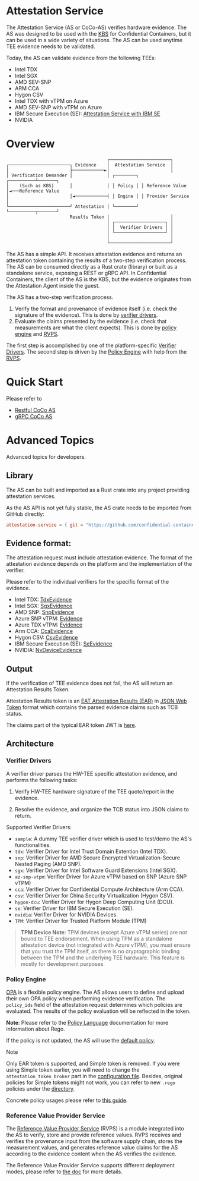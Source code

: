 # Attestation Service

The Attestation Service (AS or CoCo-AS) verifies hardware evidence.
The AS was designed to be used with the [KBS](../kbs) for Confidential Containers,
but it can be used in a wide variety of situations.
The AS can be used anytime TEE evidence needs to be validated.

Today, the AS can validate evidence from the following TEEs:
- Intel TDX
- Intel SGX
- AMD SEV-SNP
- ARM CCA
- Hygon CSV
- Intel TDX with vTPM on Azure
- AMD SEV-SNP with vTPM on Azure
- IBM Secure Execution (SE): [Attestation Service with IBM SE](../deps/verifier/src/se/README.md)
- NVIDIA

# Overview
```
                                      ┌───────────────────────┐
┌───────────────────────┐ Evidence    │  Attestation Service  │
│                       ├────────────►│                       │
│ Verification Demander │             │ ┌────────┐ ┌──────────┴───────┐
│    (Such as KBS)      │             │ │ Policy │ │ Reference Value  │◄───Reference Value
│                       │◄────────────┤ │ Engine │ │ Provider Service │
└───────────────────────┘ Attestation │ └────────┘ └──────────┬───────┘
                        Results Token │                       │
                                      │ ┌───────────────────┐ │
                                      │ │  Verifier Drivers │ │
                                      │ └───────────────────┘ │
                                      │                       │
                                      └───────────────────────┘
```

The AS has a simple API. It receives attestation evidence and returns an attestation token
containing the results of a two-step verification process.
The AS can be consumed directly as a Rust crate (library) or built as a standalone service,
exposing a REST or gRPC API.
In Confidential Containers, the client of the AS is the KBS, but the evidence originates
from the Attestation Agent inside the guest.

The AS has a two-step verification process.

1. Verify the format and provenance of evidence itself (i.e. check the signature of the evidence). This is done by [verifier drivers](#verifier-drivers).
2. Evaluate the claims presented by the evidence (i.e. check that measurements are what the client expects). This is done by [policy engine](#policy-engine) and [RVPS](#reference-value-provider-service).

The first step is accomplished by one of the platform-specific [Verifier Drivers](#verifier-drivers).
The second step is driven by the [Policy Engine](#policy-engine) with help from the [RVPS](#reference-value-provider-service).

# Quick Start

Please refer to
- [Restful CoCo AS](docs/restful-as.md#quick-start)
- [gRPC CoCo AS](docs/grpc-as.md#quick-start)

# Advanced Topics 

Advanced topics for developers.

## Library

The AS can be built and imported as a Rust crate into any project providing attestation services.

As the AS API is not yet fully stable, the AS crate needs to be imported from GitHub directly:

```toml
attestation-service = { git = "https://github.com/confidential-containers/trustee" }
```

## Evidence format:

The attestation request must include attestation evidence.
The format of the attestation evidence depends on the platform
and the implementation of the verifier.

Please refer to the individual verifiers for the specific format of the evidence.
- Intel TDX: [TdxEvidence](../deps/verifier/src/tdx/mod.rs)
- Intel SGX: [SgxEvidence](../deps/verifier/src/sgx/mod.rs)
- AMD SNP: [SnpEvidence](../deps/verifier/src/snp/mod.rs)
- Azure SNP vTPM: [Evidence](../deps/verifier/src/az_snp_vtpm/mod.rs)
- Azure TDX vTPM: [Evidence](../deps/verifier/src/az_tdx_vtpm/mod.rs)
- Arm CCA: [CcaEvidence](../deps/verifier/src/cca/mod.rs)
- Hygon CSV: [CsvEvidence](../deps/verifier/src/csv/mod.rs)
- IBM Secure Execution (SE): [SeEvidence](../deps/verifier/src/se/mod.rs)
- NVIDIA: [NvDeviceEvidence](../deps/verifier/src/nvidia/mod.rs)

## Output

If the verification of TEE evidence does not fail, the AS will return an Attestation Results Token.

Attestation Results token is an [EAT Attestation Results (EAR)](https://www.ietf.org/archive/id/draft-fv-rats-ear-05.html) in [JSON Web Token](https://datatracker.ietf.org/doc/html/rfc7519) format which contains the parsed evidence claims such as TCB status.

The claims part of the typical EAR token JWT is [here](./docs/example.token.json).

## Architecture

### Verifier Drivers

A verifier driver parses the HW-TEE specific attestation evidence, and performs the following tasks:

1. Verify HW-TEE hardware signature of the TEE quote/report in the evidence.

2. Resolve the evidence, and organize the TCB status into JSON claims to return.

Supported Verifier Drivers:

- `sample`: A dummy TEE verifier driver which is used to test/demo the AS's functionalities.
- `tdx`: Verifier Driver for Intel Trust Domain Extention (Intel TDX).
- `snp`: Verifier Driver for AMD Secure Encrypted Virtualization-Secure Nested Paging (AMD SNP).
- `sgx`: Verifier Driver for Intel Software Guard Extensions (Intel SGX).
- `az-snp-vtpm`: Verifier Driver for Azure vTPM based on SNP (Azure SNP vTPM)
- `cca`: Verifier Driver for Confidential Compute Architecture (Arm CCA).
- `csv`: Verifier Driver for China Security Virtualization (Hygon CSV).
- `hygon-dcu`: Verifier Driver for Hygon Deep Computing Unit (DCU).
- `se`: Verifier Driver for IBM Secure Execution (SE).
- `nvidia`: Verifier Driver for NVIDIA Devices.
- `TPM`: Verifier Driver for Trusted Platform Module (TPM)
> **TPM Device Note**: TPM devices (except Azure vTPM series) are not bound to TEE endorsement.
> When using TPM as a standalone attestation device (not integrated with Azure vTPM), you must ensure that you
> trust the TPM itself, as there is no cryptographic binding between the TPM and the underlying TEE hardware.
> This feature is mostly for development purposes.
### Policy Engine

[OPA](https://www.openpolicyagent.org/docs/latest/) is a flexible policy engine.
The AS allows users to define and upload their own OPA policy when performing evidence verification.
The `policy_ids` field of the attestation request determines which policies are evaluated.
The results of the policy evaluation will be reflected in the token.

**Note**: Please refer to the [Policy Language](https://www.openpolicyagent.org/docs/latest/policy-language/) documentation for more information about Rego.

If the policy is not updated, the AS will use the [default policy](src/ear_token/ear_default_policy_cpu.rego).

> [!NOTE]
> Only EAR token is supported, and Simple token is removed.
> If you were using Simple token earlier, you will need to change the `attestation_token_broker`
> part in the [configuration file](./docs/config.md#attestationtokenbroker). Besides,
> original policies for Simple tokens might not work, you can refer to new `.rego` policies
> under the [directory](./src/ear_token/).

Concrete policy usages please refer to [this guide](docs/policy.md).

### Reference Value Provider Service

The [Reference Value Provider Service](../rvps/README.md) (RVPS) is a module integrated into the AS to verify,
store and provide reference values. RVPS receives and verifies the provenance input from the software supply chain,
stores the measurement values, and generates reference value claims for the AS according to the evidence content when the AS verifies the evidence.

The Reference Value Provider Service supports different deployment modes,
please refer to [the doc](../rvps/README.md#run-mode) for more details.
